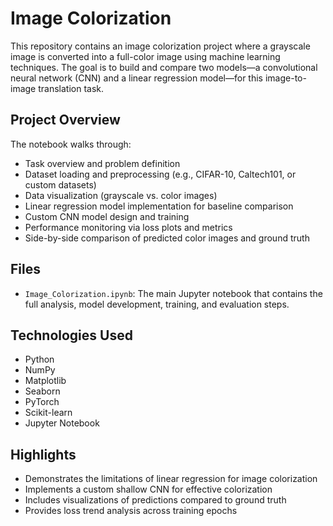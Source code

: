 # Image Colorization

This repository contains an image colorization project where a grayscale image is converted into a full-color image using machine learning techniques. The goal is to build and compare two models—a convolutional neural network (CNN) and a linear regression model—for this image-to-image translation task.

## Project Overview

The notebook walks through:

- Task overview and problem definition  
- Dataset loading and preprocessing (e.g., CIFAR-10, Caltech101, or custom datasets)  
- Data visualization (grayscale vs. color images)  
- Linear regression model implementation for baseline comparison  
- Custom CNN model design and training  
- Performance monitoring via loss plots and metrics  
- Side-by-side comparison of predicted color images and ground truth  

## Files

- `Image_Colorization.ipynb`: The main Jupyter notebook that contains the full analysis, model development, training, and evaluation steps.

## Technologies Used

- Python  
- NumPy  
- Matplotlib  
- Seaborn  
- PyTorch
- Scikit-learn  
- Jupyter Notebook  

## Highlights

- Demonstrates the limitations of linear regression for image colorization  
- Implements a custom shallow CNN for effective colorization  
- Includes visualizations of predictions compared to ground truth  
- Provides loss trend analysis across training epochs  
